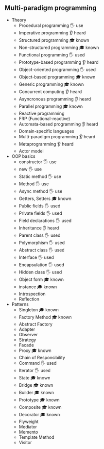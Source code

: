 ## Multi-paradigm programming

- Theory
  - Procedural programming 🖐️ use
  - Imperative programming 👂 heard
  - Structured programming 🎓 known
  - Non-structured programming 🎓 known
  - Functional programming 🖐️ used
  - Prototype-based programming 👂 heard
  - Object-oriented programming 🖐️ used
  - Object-based programming 🎓 known
  - Generic programming 🎓 known
  - Concurrent computing 👂 heard
  - Asyncronous programming 👂 heard
  - Parallel programming 🎓 known
  - Reactive programming
  - FRP (Functional-reactive)
  - Automata-based programming 👂 heard
  - Domain-specific languages 
  - Multi-paradigm programming 👂 heard
  - Metaprogramming 👂 heard
  - Actor model 
- OOP basics
  - constructor 🖐️ use
  - new 🖐️ use
  - Static method 🖐️ use
  - Method 🖐️ use
  - Async method 🖐️ use
  - Getters, Setters 🎓 known
  - Public fields 🖐️ used
  - Private fields 🖐️ used
  - Field declarations 🖐️ used
  - Inheritance 👂 heard
  - Parent class 🖐️ used
  - Polymorphism 🖐️ used
  - Abstract class 🖐️ used
  - Interface 🖐️ used
  - Encapsulation 🖐️ used
  - Hidden class 🖐️ used
  - Object form 🎓 known
  - instance 🎓 known
  - Introspection
  - Reflection
- Patterns
  - Singleton 🎓 known
  - Factory Method 🎓 known
  - Abstract Factory
  - Adapter
  - Observer
  - Strategy
  - Facade
  - Proxy 🎓 known
  - Chain of Responsibility
  - Command 🖐️ used
  - Iterator 🖐️ used
  - State 🎓 known
  - Bridge 🎓 known
  - Builder 🎓 known
  - Prototype 🎓 known
  - Composite 🎓 known
  - Decorator 🎓 known
  - Flyweight
  - Mediator
  - Memento
  - Template Method
  - Visitor
